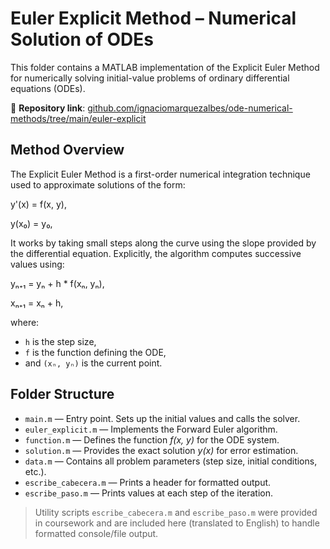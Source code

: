 # Euler Explicit Method – Numerical Solution of ODEs

This folder contains a MATLAB implementation of the Explicit Euler Method for numerically solving initial-value problems of ordinary differential equations (ODEs).

📁 **Repository link**: [github.com/ignaciomarquezalbes/ode-numerical-methods/tree/main/euler-explicit](https://github.com/ignaciomarquezalbes/ode-numerical-methods/tree/main/euler-explicit)

## Method Overview

The Explicit Euler Method is a first-order numerical integration technique used to approximate solutions of the form:

y'(x) = f(x, y),

y(x₀) = y₀,

It works by taking small steps along the curve using the slope provided by the differential equation. Explicitly, the algorithm 
computes successive values using:

yₙ₊₁ = yₙ + h * f(xₙ, yₙ),

xₙ₊₁ = xₙ + h,

where:
- `h` is the step size,
- `f` is the function defining the ODE,
- and `(xₙ, yₙ)` is the current point. 

## Folder Structure

- `main.m` — Entry point. Sets up the initial values and calls the solver.
- `euler_explicit.m` — Implements the Forward Euler algorithm.
- `function.m` — Defines the function *f(x, y)* for the ODE system.
- `solution.m` — Provides the exact solution *y(x)* for error estimation.
- `data.m` — Contains all problem parameters (step size, initial conditions, etc.).
- `escribe_cabecera.m` — Prints a header for formatted output.
- `escribe_paso.m` — Prints values at each step of the iteration.

> Utility scripts `escribe_cabecera.m` and `escribe_paso.m` were provided in coursework and are included here (translated to English) to handle formatted console/file output.
